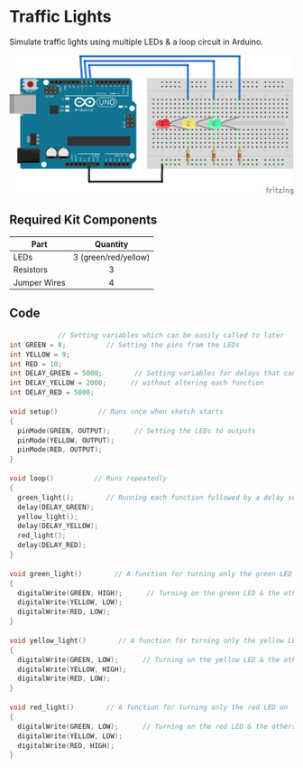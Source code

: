 # Traffic Lights

Simulate traffic lights using multiple LEDs & a loop circuit in Arduino.

![alt text](traffic-lights.png 'Traffic Light Circuit')

## Required Kit Components

| Part         |       Quantity       |
| ------------ | :------------------: |
| LEDs         | 3 (green/red/yellow) |
| Resistors    |          3           |
| Jumper Wires |          4           |

## Code

```cpp
            // Setting variables which can be easily called to later
int GREEN = 8;          // Setting the pins from the LEDs
int YELLOW = 9;
int RED = 10;
int DELAY_GREEN = 5000;        // Setting variables for delays that can be adjusted
int DELAY_YELLOW = 2000;      // without altering each function
int DELAY_RED = 5000;

void setup()          // Runs once when sketch starts
{
  pinMode(GREEN, OUTPUT);      // Setting the LEDs to outputs
  pinMode(YELLOW, OUTPUT);
  pinMode(RED, OUTPUT);
}

void loop()          // Runs repeatedly
{
  green_light();        // Running each function followed by a delay set by variables
  delay(DELAY_GREEN);
  yellow_light();
  delay(DELAY_YELLOW);
  red_light();
  delay(DELAY_RED);
}

void green_light()        // A function for turning only the green LED on
{
  digitalWrite(GREEN, HIGH);      // Turning on the green LED & the others off
  digitalWrite(YELLOW, LOW);
  digitalWrite(RED, LOW);
}

void yellow_light()        // A function for turning only the yellow LED on
{
  digitalWrite(GREEN, LOW);      // Turning on the yellow LED & the others off
  digitalWrite(YELLOW, HIGH);
  digitalWrite(RED, LOW);
}

void red_light()        // A function for turning only the red LED on
{
  digitalWrite(GREEN, LOW);      // Turning on the red LED & the others off
  digitalWrite(YELLOW, LOW);
  digitalWrite(RED, HIGH);
}
```
